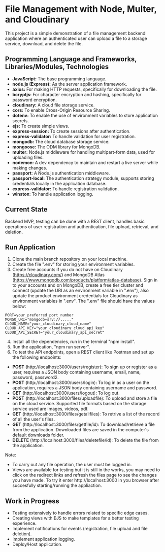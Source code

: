 # File Management with Node, Multer, and Cloudinary

This project is a simple demonstration of a file management backend application where an authenticated user can upload a file to a storage service, download, and delete the file.

## Programming Language and Frameworks, Libraries/Modules, Technologies

- **JavaScript:** The base programming language.
- **node.js (Express):** As the server application framework.
- **axios:** For making HTTP requests, specifically for downloading the file.
- **bcryptjs:** For character encryption and hashing, specifically for password encryption.
- **cloudinary:** A cloud file storage service.
- **cors:** To enable Cross-Origin Resource Sharing.
- **dotenv:** To enable the use of environment variables to store application secrets.
- **ejs:** To create simple views.
- **express-session:** To create sessions after authentication.
- **express-validator:** To handle validation for user registration.
- **mongodb:** The cloud database storage service.
- **mongoose:** The ODM library for MongoDB.
- **multer:** Node.js middleware for handling multipart-form data, used for uploading files.
- **nodemon:** A dev dependency to maintain and restart a live server while making changes.
- **passport:** A Node.js authentication middleware.
- **passport-local:** The authentication strategy module, supports storing credentials locally in the application database.
- **express-validator:** To handle registration validation.
- **winston:** To handle application logging.

## Current State

Backend MVP, testing can be done with a REST client, handles basic operations of user registration and authentication, file upload, retrieval, and deletion.

## Run Application

1. Clone the main branch repository on your local machine.
2. Create the file ".env" for storing your environment variables.
3. Create free accounts if you do not have on Cloudinary (https://cloudinary.com/) and MongoDB Atlas (https://www.mongodb.com/products/platform/atlas-database). Sign in to your accounts and on MongoDB, create a free tier cluster and connect (update the URI as an environment variable in ".env"), also update the product environment credentials for Cloudinary as environment variables in ".env". The ".env" file should have the values below:

```plaintext
PORT=your_preferred_port_number
MONGO_URI="mongodb+srv://....."
CLOUD_NAME="your_cloudinary_cloud_name"
CLOUD_API_KEY="your_cloudinary_cloud_api_key"
CLOUD_API_SECRET="your_cloudinary_api_secret"
```

4. Install all the dependencies, run in the terminal "npm install".
5. Run the application, "npm run server".
6. To test the API endpoints, open a REST client like Postman and set up the following endpoints:

  - **POST** (http://localhost:3000/users/register): To sign up or register as a user, requires a JSON body containing username, email, name, password, password2.
  - **POST** (http://localhost:3000/users/login): To log in as a user on the application, requires a JSON body containing username and password.
  - **GET** (http://localhost:3000/users/logout): To log out.
  - **POST** (http://localhost:3000/files/uploadfile): To upload and store a file on the cloud service. Supported file formats based on the storage service used are images, videos, pdf.
  - **GET** (http://localhost:3000/files/getallfiles): To retrive a list of the record of all the user's files.
  - **GET** (http://localhost:3000/files/getfile/id): To download/retrieve a file from the application. Downloaded files are saved in the computer's default downloads folder.
  - **DELETE** (http://localhost:3000/files/deletefile/id): To delete the file from the application.

Note: 
 - To carry out any file operation, the user must be logged in.
 - Views are available for testing but it is still in the works, you may need to click on the redirect links and refresh the files page to see the changes you have made. To try it enter http://localhost:3000 in you browser after succesfully starting/running the appliaction.  


## Work in Progress
- Testing extensively to handle errors related to specific edge cases.
- Creating views with EJS to make templates for a better testing experience.
- Implement notifications for events (registration, file upload and file deletion).
- Implement application logging.
- Deploy/Host application.
